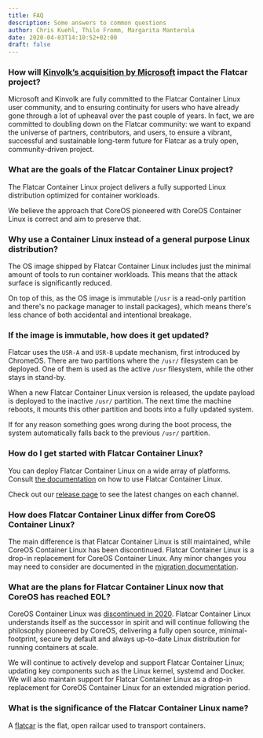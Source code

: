 ```yaml
---
title: FAQ
description: Some answers to common questions
author: Chris Kuehl, Thilo Fromm, Margarita Manterola
date: 2020-04-03T14:10:52+02:00
draft: false
---
```


### How will [Kinvolk’s acquisition by Microsoft](https://kinvolk.io/blog/2021/04/microsoft-acquires-kinvolk/) impact the Flatcar project?

Microsoft and Kinvolk are fully committed to the Flatcar Container Linux user community, and to ensuring continuity for users who have already gone through a lot of upheaval over the past couple of years. In fact, we are committed to doubling down on the Flatcar community: we want to expand the universe of partners, contributors, and users, to ensure a vibrant, successful and sustainable long-term future for Flatcar as a truly open, community-driven project.

### What are the goals of the Flatcar Container Linux project?

The Flatcar Container Linux project delivers a fully supported Linux distribution optimized for container workloads.

We believe the approach that CoreOS pioneered with CoreOS Container Linux is correct and aim to preserve that.

### Why use a Container Linux instead of a general purpose Linux distribution?

The OS image shipped by Flatcar Container Linux includes just the minimal amount of tools to run container workloads. This means that the attack surface is significantly reduced.

On top of this, as the OS image is immutable (`/usr` is a read-only partition and there's no package manager to install packages), which means there's less chance of both accidental and intentional breakage.

### If the image is immutable, how does it get updated?

Flatcar uses the `USR-A` and `USR-B` update mechanism, first introduced by ChromeOS. There are two partitions where the `/usr/` filesystem can be deployed. One of them is used as the active `/usr` filesystem, while the other stays in stand-by.

When a new Flatcar Container Linux version is released, the update payload is deployed to the inactive `/usr/` partition. The next time the machine reboots, it mounts this other partition and boots into a fully updated system.

If for any reason something goes wrong during the boot process, the system automatically falls back to the previous `/usr/` partition.

### How do I get started with Flatcar Container Linux?

You can deploy Flatcar Container Linux on a wide array of platforms. Consult [the documentation](https://flatcar-linux.org/docs/latest/) on how to use Flatcar Container Linux.

Check out our [release page](https://flatcar-linux.org/releases/) to see the latest changes on each channel.

### How does Flatcar Container Linux differ from CoreOS Container Linux?

The main difference is that Flatcar Container Linux is still maintained, while CoreOS Container Linux has been discontinued. Flatcar Container Linux is a drop-in replacement for CoreOS Container Linux. Any minor changes you may need to consider are documented in the [migration documentation](https://flatcar-linux.org/docs/latest/migrating-from-coreos/).

### What are the plans for Flatcar Container Linux now that CoreOS has reached EOL?

CoreOS Container Linux was [discontinued in 2020](https://coreos.com/os/eol/#timeline). Flatcar Container Linux understands itself as the successor in spirit and will continue following the philosophy pioneered by CoreOS, delivering a fully open source, minimal-footprint, secure by default and always up-to-date Linux distribution for running containers at scale.

We will continue to actively develop and support Flatcar Container Linux; updating key components such as the Linux kernel, systemd and Docker. We will also maintain support for Flatcar Container Linux as a drop-in replacement for CoreOS Container Linux for an extended migration period.

### What is the significance of the Flatcar Container Linux name?

A [flatcar](https://en.wikipedia.org/wiki/Flatcar) is the flat, open railcar used to transport containers.
